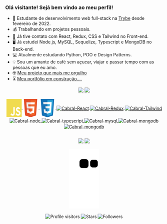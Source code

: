 ### Olá visitante! Sejá bem vindo ao meu perfil!

- 🌱 Estudante de desenvolvimento web full-stack na [Trybe](https://www.betrybe.com/) desde fevereiro de 2022.
- 💰 Trabalhando em projetos pessoais.
- 🎨 Já tive contato com React, Redux, CSS e Tailwind no Front-end.
- 🖥️ Já estudei Node.js, MySQL, Sequelize, Typescript e MongoDB no Back-end.
- 💻 Atualmente estudando Python, POO e Design Patterns.
- 💡 Sou um amante de café sem açucar, viajar e passar tempo com as pessoas que eu amo.
- 🤓 [Meu projeto que mais me orgulho](https://github.com/GusCabraal/cabralbuster)
- ⏳ [Meu portfólio em construção....](https://portfolio-web-cabral.vercel.app/)


<div align="center">
  <a href="https://github.com/GusCabraal">
  <img height="180em" src="https://github-readme-stats.vercel.app/api?username=GusCabraal&show_icons=true&theme=dracula&include_all_commits=true&count_private=true"/>
  <img height="180em" src="https://github-readme-stats.vercel.app/api/top-langs/?username=GusCabraal&layout=compact&langs_count=7&theme=dracula"/>
</div>

<div style="display: inline_block" align="center"><br>
  <img style="margin: 100" align="center" alt="Cabral-Js" height="60" width="50" src="https://raw.githubusercontent.com/devicons/devicon/master/icons/javascript/javascript-plain.svg">
  <img align="center" alt="Cabral-HTML" height="60" width="50" src="https://raw.githubusercontent.com/devicons/devicon/master/icons/html5/html5-original.svg">
  <img align="center" alt="Cabral-CSS" height="60" width="50" src="https://raw.githubusercontent.com/devicons/devicon/master/icons/css3/css3-original.svg">
  <img align="center" alt="Cabral-React" height="60" width="50" src="https://cdn.jsdelivr.net/gh/devicons/devicon/icons/react/react-original.svg">
  <img align="center" alt="Cabral-Redux" height="60" width="50" src="https://cdn.jsdelivr.net/gh/devicons/devicon/icons/redux/redux-original.svg">
  <img align="center" alt="Cabral-Tailwind" height="100" width="100" src="https://cdn.jsdelivr.net/gh/devicons/devicon/icons/tailwindcss/tailwindcss-original-wordmark.svg">
    <img align="center" alt="Cabral-node" height="60" width="50" src="https://cdn.jsdelivr.net/gh/devicons/devicon/icons/nodejs/nodejs-plain-wordmark.svg"/>
    <img align="center" alt="Cabral-typescript" height="60" width="50" src="https://cdn.jsdelivr.net/gh/devicons/devicon/icons/typescript/typescript-original.svg"/>
    <img align="center" alt="Cabral-mysql" height="60" width="50" src="https://cdn.jsdelivr.net/gh/devicons/devicon/icons/mysql/mysql-original-wordmark.svg"/>
    <img align="center" alt="Cabral-mongodb" height="60" width="50" src="https://cdn.jsdelivr.net/gh/devicons/devicon/icons/mongodb/mongodb-plain-wordmark.svg"/>
    <img align="center" alt="Cabral-mongodb" height="60" width="50" src="https://cdn.jsdelivr.net/gh/devicons/devicon/icons/python/python-original-wordmark.svg"/>
</div>
  
  ##
  
  <div align="center"> 
  <a href="https://www.linkedin.com/in/guscabraal/" target="_blank"><img src="https://img.shields.io/badge/-LinkedIn-%230077B5?style=for-the-badge&logo=linkedin&logoColor=white" target="_blank"></a> 
  <a href = "mailto:gustavocabral97@hotmail.com"><img src="https://img.shields.io/badge/Microsoft_Outlook-0078D4?style=for-the-badge&logo=microsoft-outlook&logoColor=white" target="_blank"></a>

 
  ![Snake animation](https://github.com/GusCabraal/GusCabraal/blob/output/github-contribution-grid-snake.svg)
</div>
<div align="center">
  <img alt="Profile visitors" src="https://komarev.com/ghpvc/?username=GusCabraal"/>
  <img alt="Stars" src="https://img.shields.io/github/stars/GusCabraal?style=social"/>
  <img alt="Followers" src="https://img.shields.io/github/followers/GusCabraal?style=social"/>
</div>
